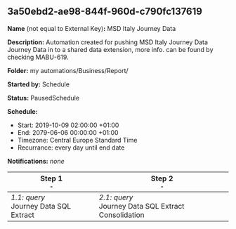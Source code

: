 ## 3a50ebd2-ae98-844f-960d-c790fc137619

**Name** (not equal to External Key)**:** MSD Italy Journey Data

**Description:** Automation created for pushing MSD Italy Journey Data Journey Data in to a shared data extension, more info. can be found by checking MABU-619.

**Folder:** my automations/Business/Report/

**Started by:** Schedule

**Status:** PausedSchedule

**Schedule:**

* Start: 2019-10-09 02:00:00 +01:00
* End: 2079-06-06 00:00:00 +01:00
* Timezone: Central Europe Standard Time
* Recurrance: every day until end date

**Notifications:** _none_


| Step 1<br>_<small>-</small>_ | Step 2<br>_<small>-</small>_ |
| --- | --- |
| _1.1: query_<br>Journey Data SQL Extract | _2.1: query_<br>Journey Data SQL Extract Consolidation |
